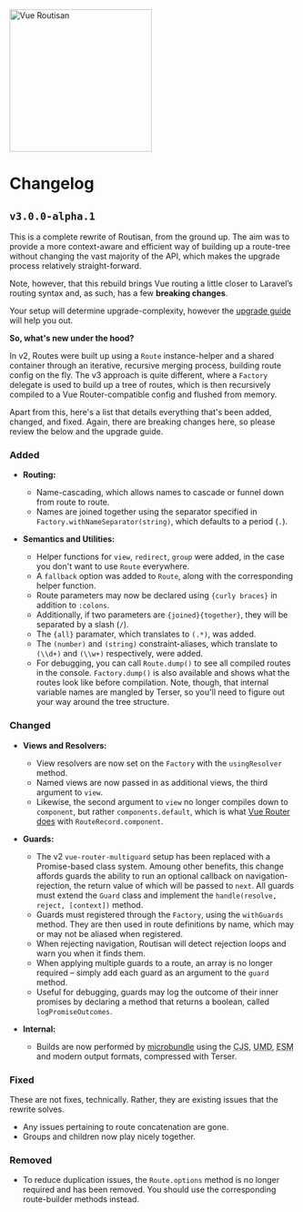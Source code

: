 <img src="https://rockett.pw/git-assets/vue-routisan/logo.svg" alt="Vue Routisan" width="250">

# Changelog

## `v3.0.0-alpha.1`

This is a complete rewrite of Routisan, from the ground up. The aim was to provide a more context-aware and efficient way of building up a route-tree without changing the vast majority of the API, which makes the upgrade process relatively straight-forward.

Note, however, that this rebuild brings Vue routing a little closer to Laravel’s routing syntax and, as such, has a few **breaking changes**.

Your setup will determine upgrade-complexity, however the [upgrade guide](upgrading.md) will help you out.

**So, what's new under the hood?**

In v2, Routes were built up using a `Route` instance-helper and a shared container through an iterative, recursive merging process, building route config on the fly. The v3 approach is quite different, where a `Factory` delegate is used to build up a tree of routes, which is then recursively compiled to a Vue Router-compatible config and flushed from memory.

Apart from this, here's a list that details everything that's been added, changed, and fixed. Again, there are breaking changes here, so please review the below and the upgrade guide.

### Added

- **Routing:**
  - Name-cascading, which allows names to cascade or funnel down from route to route.
  - Names are joined together using the separator specified in `Factory.withNameSeparator(string)`, which defaults to a period (`.`).

- **Semantics and Utilities:**
  - Helper functions for `view`, `redirect`, `group` were added, in the case you don't want to use `Route` everywhere.
  - A `fallback` option was added to `Route`, along with the corresponding helper function.
  - Route parameters may now be declared using `{curly braces}` in addition to `:colons`.
  - Additionally, if two parameters are `{joined}{together}`, they will be separated by a slash (`/`).
  - The `{all}` paramater, which translates to `(.*)`, was added.
  - The `(number)` and `(string)` constraint-aliases, which translate to `(\\d+)` and `(\\w+)` respectively, were added.
  - For debugging, you can call `Route.dump()` to see all compiled routes in the console. `Factory.dump()` is also available and shows what the routes look like before compilation. Note, though, that internal variable names are mangled by Terser, so you'll need to figure out your way around the tree structure.

### Changed

- **Views and Resolvers:**
  - View resolvers are now set on the `Factory` with the `usingResolver` method.
  - Named views are now passed in as additional views, the third argument to `view`.
  - Likewise, the second argument to `view` no longer compiles down to `component`, but rather `components.default`, which is what [Vue Router does](https://github.com/vuejs/vue-router/blob/7d7e048490e46f4d433ec6cf897468409d158c9b/src/create-route-map.js#L86) with `RouteRecord.component`.

- **Guards:**
  - The v2 `vue-router-multiguard` setup has been replaced with a Promise-based class system. Amoung other benefits, this change affords guards the ability to run an optional callback on navigation-rejection, the return value of which will be passed to `next`. All guards must extend the `Guard` class and implement the `handle(resolve, reject, [context])` method.
  - Guards must registered through the `Factory`, using the `withGuards` method. They are then used in route definitions by name, which may or may not be aliased when registered.
  - When rejecting navigation, Routisan will detect rejection loops and warn you when it finds them.
  - When applying multiple guards to a route, an array is no longer required – simply add each guard as an argument to the `guard` method.
  - Useful for debugging, guards may log the outcome of their inner promises by declaring a method that returns a boolean, called `logPromiseOutcomes`.

- **Internal:**
  - Builds are now performed by [microbundle](https://github.com/developit/microbundle) using the <abbr title="CommonJS">CJS</abbr>, <abbr title="Universal Module Definition">UMD</abbr>, <abbr title="ECMAScript Module">ESM</abbr> and modern output formats, compressed with Terser.

### Fixed

These are not fixes, technically. Rather, they are existing issues that the rewrite solves.

- Any issues pertaining to route concatenation are gone.
- Groups and children now play nicely together.

### Removed

- To reduce duplication issues, the `Route.options` method is no longer required and has been removed. You should use the corresponding route-builder methods instead.

